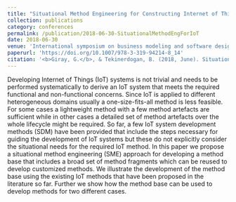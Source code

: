 ```yaml
---
title: "Situational Method Engineering for Constructing Internet of Things Development Methods"
collection: publications
category: conferences
permalink: /publication/2018-06-30-SituationalMethodEngForIoT
date: 2018-06-30
venue: 'International symposium on business modeling and software design'
paperurl: 'https://doi.org/10.1007/978-3-319-94214-8_14'
citation: '<b>Giray, G.</b>, & Tekinerdogan, B. (2018, June). Situational method engineering for constructing internet of things development methods. In <i>International symposium on business modeling and software design</i> (pp. 221-239). Cham: Springer International Publishing.'
---
```


Developing Internet of Things (IoT) systems is not trivial and needs to be performed systematically to derive an IoT system that meets the required functional and non-functional concerns. Since IoT is applied to different heterogeneous domains usually a one-size-fits-all method is less feasible. For some cases a lightweight method with a few method artefacts are sufficient while in other cases a detailed set of method artefacts over the whole lifecycle might be required. So far, a few IoT system development methods (SDM) have been provided that include the steps necessary for guiding the development of IoT systems but these do not explicitly consider the situational needs for the required IoT method. In this paper we propose a situational method engineering (SME) approach for developing a method base that includes a broad set of method fragments which can be reused to develop customized methods. We illustrate the development of the method base using the existing IoT methods that have been proposed in the literature so far. Further we show how the method base can be used to develop methods for two different cases.